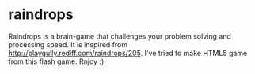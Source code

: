 raindrops
=========

Raindrops is a brain-game that challenges your problem solving and processing speed. It is inspired from http://playgully.rediff.com/raindrops/205.
I've tried to make HTML5 game from this flash game. 
Rnjoy :)

